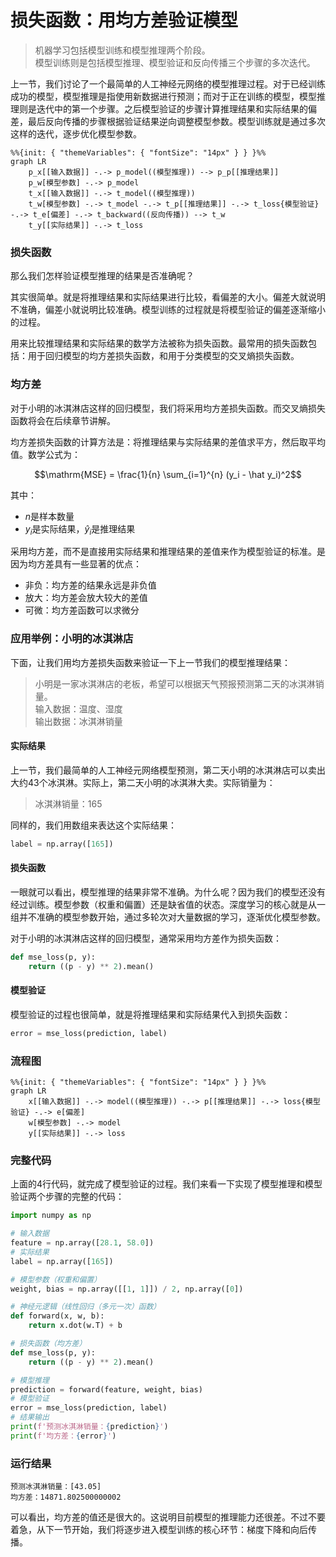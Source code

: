 # 损失函数：用均方差验证模型

> 机器学习包括模型训练和模型推理两个阶段。<br>
> 模型训练则是包括模型推理、模型验证和反向传播三个步骤的多次迭代。

上一节，我们讨论了一个最简单的人工神经元网络的模型推理过程。对于已经训练成功的模型，模型推理是指使用新数据进行预测；而对于正在训练的模型，模型推理则是迭代中的第一个步骤。之后模型验证的步骤计算推理结果和实际结果的偏差，最后反向传播的步骤根据验证结果逆向调整模型参数。模型训练就是通过多次这样的迭代，逐步优化模型参数。

```mermaid
%%{init: { "themeVariables": { "fontSize": "14px" } } }%%
graph LR
    p_x[[输入数据]] -.-> p_model((模型推理)) --> p_p[[推理结果]]
    p_w[模型参数] -.-> p_model
    t_x[[输入数据]] -.-> t_model((模型推理))
    t_w[模型参数] -.-> t_model -.-> t_p[[推理结果]] -.-> t_loss{模型验证} -.-> t_e[偏差] -.-> t_backward((反向传播)) --> t_w
    t_y[[实际结果]] -.-> t_loss
```

### 损失函数

那么我们怎样验证模型推理的结果是否准确呢？

其实很简单。就是将推理结果和实际结果进行比较，看偏差的大小。偏差大就说明不准确，偏差小就说明比较准确。模型训练的过程就是将模型验证的偏差逐渐缩小的过程。

用来比较推理结果和实际结果的数学方法被称为损失函数。最常用的损失函数包括：用于回归模型的均方差损失函数，和用于分类模型的交叉熵损失函数。

### 均方差

对于小明的冰淇淋店这样的回归模型，我们将采用均方差损失函数。而交叉熵损失函数将会在后续章节讲解。

均方差损失函数的计算方法是：将推理结果与实际结果的差值求平方，然后取平均值。数学公式为：

$$\mathrm{MSE} = \frac{1}{n} \sum_{i=1}^{n} (y_i - \hat y_i)^2$$

其中：
- $n$是样本数量
- $y_i$是实际结果，$\hat y_i$是推理结果

采用均方差，而不是直接用实际结果和推理结果的差值来作为模型验证的标准。是因为均方差具有一些显著的优点：
- 非负：均方差的结果永远是非负值
- 放大：均方差会放大较大的差值
- 可微：均方差函数可以求微分

### 应用举例：小明的冰淇淋店

下面，让我们用均方差损失函数来验证一下上一节我们的模型推理结果：

> 小明是一家冰淇淋店的老板，希望可以根据天气预报预测第二天的冰淇淋销量。<br>
> 输入数据：温度、湿度<br>
> 输出数据：冰淇淋销量

#### 实际结果

上一节，我们最简单的人工神经元网络模型预测，第二天小明的冰淇淋店可以卖出大约43个冰淇淋。实际上，第二天小明的冰淇淋大卖。实际销量为：

> 冰淇淋销量：165

同样的，我们用数组来表达这个实际结果：

```python
label = np.array([165])
```

#### 损失函数

一眼就可以看出，模型推理的结果非常不准确。为什么呢？因为我们的模型还没有经过训练。模型参数（权重和偏置）还是缺省值的状态。深度学习的核心就是从一组并不准确的模型参数开始，通过多轮次对大量数据的学习，逐渐优化模型参数。

对于小明的冰淇淋店这样的回归模型，通常采用均方差作为损失函数：

```python
def mse_loss(p, y):
    return ((p - y) ** 2).mean()
```

#### 模型验证

模型验证的过程也很简单，就是将推理结果和实际结果代入到损失函数：

```python
error = mse_loss(prediction, label)
```

### 流程图

```mermaid
%%{init: { "themeVariables": { "fontSize": "14px" } } }%%
graph LR
    x[[输入数据]] -.-> model((模型推理)) -.-> p[[推理结果]] -.-> loss{模型验证} -.-> e[偏差]
    w[模型参数] -.-> model
    y[[实际结果]] -.-> loss
```

### 完整代码

上面的4行代码，就完成了模型验证的过程。我们来看一下实现了模型推理和模型验证两个步骤的完整的代码：

```python
import numpy as np

# 输入数据
feature = np.array([28.1, 58.0])
# 实际结果
label = np.array([165])

# 模型参数（权重和偏置）
weight, bias = np.array([[1, 1]]) / 2, np.array([0])

# 神经元逻辑（线性回归（多元一次）函数）
def forward(x, w, b):
    return x.dot(w.T) + b

# 损失函数（均方差）
def mse_loss(p, y):
    return ((p - y) ** 2).mean()

# 模型推理
prediction = forward(feature, weight, bias)
# 模型验证
error = mse_loss(prediction, label)
# 结果输出
print(f'预测冰淇淋销量：{prediction}')
print(f'均方差：{error}')
```

### 运行结果

```text
预测冰淇淋销量：[43.05]
均方差：14871.802500000002
```

可以看出，均方差的值还是很大的。这说明目前模型的推理能力还很差。不过不要着急，从下一节开始，我们将逐步进入模型训练的核心环节：梯度下降和向后传播。
